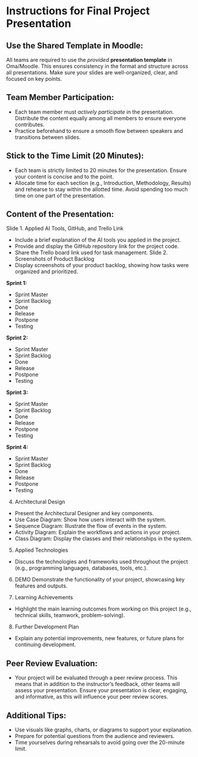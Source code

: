 # Instructions for Final Project Presentation

## Use the Shared Template in Moodle:

All teams are required to use the *provided* **presentation template** in Oma/Moodle. This ensures consistency in the format and structure across all presentations.
Make sure your slides are well-organized, clear, and focused on key points.

## Team Member Participation:

- Each team member must *actively participate* in the presentation. Distribute the content equally among all members to ensure everyone contributes.
- Practice beforehand to ensure a smooth flow between speakers and transitions between slides.

## Stick to the Time Limit (**20 Minutes**):

- Each team is strictly limited to 20 minutes for the presentation. Ensure your content is concise and to the point.
- Allocate time for each section (e.g., Introduction, Methodology, Results) and rehearse to stay within the allotted time. Avoid spending too much time on one part of the presentation.

## Content of the Presentation:

Slide 1. Applied AI Tools, GitHub, and Trello Link
- Include a brief explanation of the AI tools you applied in the project.
- Provide and display the GitHub repository link for the project code.
- Share the Trello board link used for task management.
Slide 2. Screenshots of Product Backlog
- Display screenshots of your product backlog, showing how tasks were organized and prioritized.

**Sprint 1:**

 - Sprint Master
 - Sprint Backlog
 - Done
 - Release
 - Postpone
 - Testing

**Sprint 2:**

 - Sprint Master
 - Sprint Backlog
 - Done
 - Release
 - Postpone
 - Testing

**Sprint 3:**

 - Sprint Master
 - Sprint Backlog
 - Done
 - Release
 - Postpone
 - Testing

**Sprint 4:**

 - Sprint Master
 - Sprint Backlog
 - Done
 - Release
 - Postpone
 - Testing

4. Architectural Design
- Present the Architectural Designer and key components.
- Use Case Diagram: Show how users interact with the system.
- Sequence Diagram: Illustrate the flow of events in the system.
- Activity Diagram: Explain the workflows and actions in your project.
- Class Diagram: Display the classes and their relationships in the system.

5. Applied Technologies
- Discuss the technologies and frameworks used throughout the project (e.g., programming languages, databases, tools, etc.).

6. DEMO
Demonstrate the functionality of your project, showcasing key features and outputs.

7. Learning Achievements
- Highlight the main learning outcomes from working on this project (e.g., technical skills, teamwork, problem-solving).

8. Further Development Plan
- Explain any potential improvements, new features, or future plans for continuing development.

## Peer Review Evaluation:

- Your project will be evaluated through a peer review process. This means that in addition to the instructor’s feedback, other teams will assess your presentation.
Ensure your presentation is clear, engaging, and informative, as this will influence your peer review scores.

## Additional Tips:

- Use visuals like graphs, charts, or diagrams to support your explanation.
- Prepare for potential questions from the audience and reviewers.
- Time yourselves during rehearsals to avoid going over the 20-minute limit.
